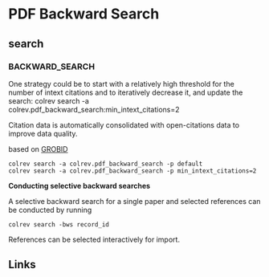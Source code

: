 # PDF Backward Search

## search

### BACKWARD_SEARCH

One strategy could be to start with a relatively high threshold for the number of intext citations and to iteratively decrease it, and update the search:
colrev search -a colrev.pdf_backward_search:min_intext_citations=2

Citation data is automatically consolidated with open-citations data to improve data quality.

based on [GROBID](https://github.com/kermitt2/grobid)

```
colrev search -a colrev.pdf_backward_search -p default
colrev search -a colrev.pdf_backward_search -p min_intext_citations=2
```

**Conducting selective backward searches**

A selective backward search for a single paper and selected references can be conducted by running
```
colrev search -bws record_id
```
References can be selected interactively for import.

## Links
